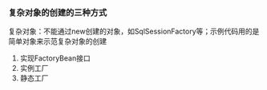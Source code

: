 ### 复杂对象的创建的三种方式
复杂对象：不能通过new创建的对象，如SqlSessionFactory等；示例代码用的是简单对象来示范复杂对象的创建
1. 实现FactoryBean接口
2. 实例工厂
3. 静态工厂